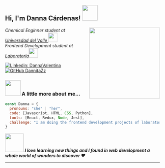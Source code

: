 <h2> Hi, I'm Danna Cárdenas! <img src="https://media.giphy.com/media/mGcNjsfWAjY5AEZNw6/giphy.gif" width="50"></h2>
<img align='right' src="https://cdn.shopify.com/s/files/1/0750/3577/products/alice-in-wonderland-pdxc1187-color-illustration-piddix_471_2048x.jpg?v=1515570428" width="230">
<p><em>Chemical Enginner student at <a href="https://www.univalle.edu.co/">Universdad del Valle </a><img src="https://media.giphy.com/media/fYSnHlufseco8Fh93Z/giphy.gif" width="30"></br>Frontend Development student at <a href="https://www.laboratoria.la/">Laboratoria</a><img src="https://media.giphy.com/media/WUlplcMpOCEmTGBtBW/giphy.gif" width="30"> 
</em></p>

[![Linkedin: DannaValentina](https://img.shields.io/badge/-DannaCardenas-blue?style=flat-square&logo=Linkedin&logoColor=white&link=https://www.linkedin.com/in/danna-valentina-cardenas/)](https://www.linkedin.com/in/danna-valentina-cardenas/)
[![GitHub DannitaZz](https://img.shields.io/github/followers/DannitaZz?label=follow&style=social)](https://github.com/DannitaZz)


### <img src="https://media.giphy.com/media/VgCDAzcKvsR6OM0uWg/giphy.gif" width="50"> A little more about me...  

```javascript
const Danna = {
  pronouns: "she" | "her",
  code: [Javascript, HTML, CSS, Python],
  tools: [React, Redux, Node, Jest],
  challenge: "I am doing the frontend development projects of laboratoria"
}
```

<img src="https://media1.giphy.com/media/NRW2yP1aoYTsY/giphy.gif?cid=ecf05e47r0exy01kp7wdq6ald6rm1cm0b49gkxendw8vayci&rid=giphy.gif&ct=g" width="60"> <em><b>I love learning new things and I found in web development a whole world of wonders to discover :heart:   </b></em>

---


